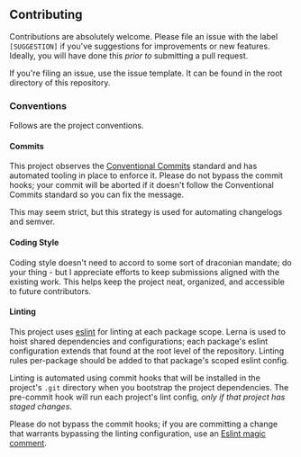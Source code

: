 ## Contributing

Contributions are absolutely welcome. Please file an issue with the label `[SUGGESTION]` if you've suggestions for improvements or new features. Ideally, you will have done this *prior to* submitting a pull request.

If you're filing an issue, use the issue template. It can be found in the root directory of this repository.

### Conventions
Follows are the project conventions.

#### Commits
This project observes the [Conventional Commits](https://www.conventionalcommits.org) standard and has automated tooling in place to enforce it. Please do not bypass the commit hooks; your commit will be aborted if it doesn't follow the Conventional Commits standard so you can fix the message.

This may seem strict, but this strategy is used for automating changelogs and semver.

#### Coding Style
Coding style doesn't need to accord to some sort of draconian mandate; do your thing - but I appreciate efforts to keep submissions aligned with the existing work. This helps keep the project neat, organized, and accessible to future contributors.

#### Linting
This project uses [eslint](https://eslint.org/) for linting at each package scope. Lerna is used to hoist shared dependencies and configurations; each package's eslint configuration extends that found at the root level of the repository. Linting rules per-package should be added to that package's scoped eslint config.

Linting is automated using commit hooks that will be installed in the project's `.git` directory when you bootstrap the project dependencies. The pre-commit hook will run each project's lint config, *only if that project has staged changes*.

Please do not bypass the commit hooks; if you are committing a change that warrants bypassing the linting configuration, use an [Eslint magic comment](https://eslint.org/docs/user-guide/configuring#disabling-rules-with-inline-comments).
